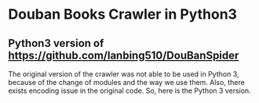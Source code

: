 # Douban Books Crawler in Python3
## Python3 version of https://github.com/lanbing510/DouBanSpider
The original version of the crawler was not able to be used in Python 3, because of the change of modules and the way we use them. Also, there exists encoding issue in the original code. So, here is the Python 3 version.
